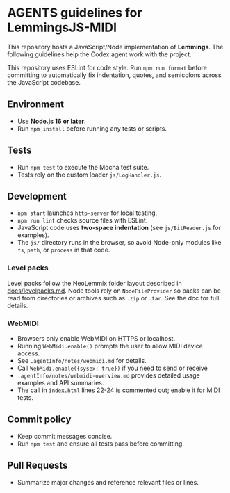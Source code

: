 # AGENTS guidelines for LemmingsJS-MIDI

This repository hosts a JavaScript/Node implementation of **Lemmings**. The following guidelines help the Codex agent work with the project.

This repository uses ESLint for code style.
Run `npm run format` before committing to automatically fix indentation,
quotes, and semicolons across the JavaScript codebase.

## Environment
- Use **Node.js 16 or later**.
- Run `npm install` before running any tests or scripts.

## Tests
- Run `npm test` to execute the Mocha test suite.
- Tests rely on the custom loader `js/LogHandler.js`.

## Development
- `npm start` launches `http-server` for local testing.
- `npm run lint` checks source files with ESLint.
- JavaScript code uses **two-space indentation** (see `js/BitReader.js` for examples).
- The `js/` directory runs in the browser, so avoid Node-only modules like `fs`, `path`, or `process` in that code.
### Level packs
Level packs follow the NeoLemmix folder layout described in [docs/levelpacks.md](docs/levelpacks.md). Node tools rely on `NodeFileProvider` so packs can be read from directories or archives such as `.zip` or `.tar`. See the doc for full details.
### WebMIDI
- Browsers only enable WebMIDI on HTTPS or localhost.
- Running `WebMidi.enable()` prompts the user to allow MIDI device access.
- See `.agentInfo/notes/webmidi.md` for details.
- Call `WebMidi.enable({sysex: true})` if you need to send or receive
- `.agentInfo/notes/webmidi-overview.md` provides detailed usage examples
  and API summaries.
- The call in `index.html` lines 22-24 is commented out; enable it for MIDI tests.


## Commit policy
- Keep commit messages concise.
- Run `npm test` and ensure all tests pass before committing.

## Pull Requests
- Summarize major changes and reference relevant files or lines.

<!--
Additional suggestions for the agent or future maintainers:
- High performance and intelligent memory usage are top priorities; profile critical code paths and watch memory allocations.
- You can extend the tests in `test/` to cover more of the tools in `tools/`.
- When publishing to GitHub Pages, `npm start` may be replaced by a dedicated build step.
- The repository includes many sample assets; keeping them out of commits can reduce repo size.
- If Node 18+ is required in the future, update these guidelines accordingly.
- Try running `npm run list-sprites` to preview sprite names and counts.
- To export all sprite assets use `npm run export-all-sprites` or `export-all-packs`.
- Create and maintain a `.agentInfo/` directory at the repository root.
- Within `.agentInfo/`, store short notes about design decisions or TODOs using a tag-based system. Keep an index (e.g., `tags.json` or `index.md`) to search notes by tag.
- Regularly review this index to locate relevant notes before starting new work.
- Getting the dos file compression working is very important
- Take your time and do your best work. Write comprehensive comments. 
- Try and generate as many additional tasks to handle things as you can to maximize your potential
-->

